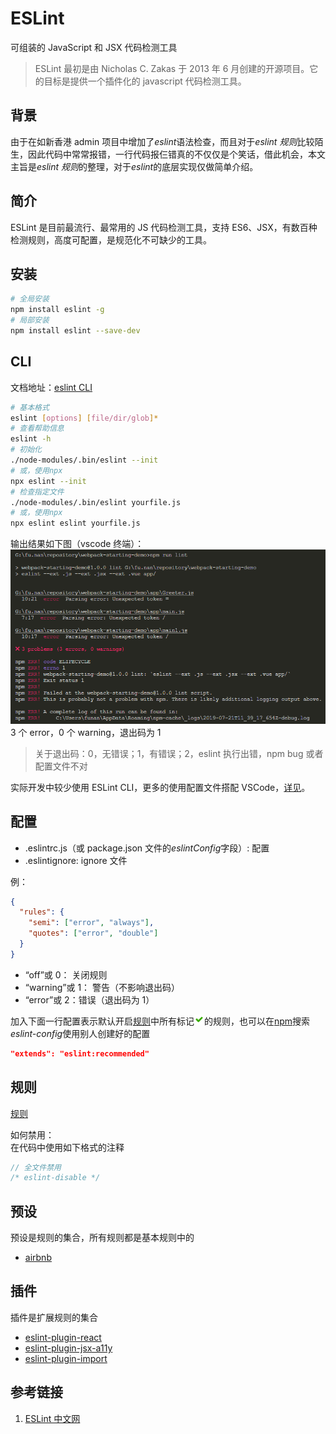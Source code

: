# ESLint

可组装的 JavaScript 和 JSX 代码检测工具

> ESLint 最初是由 Nicholas C. Zakas 于 2013 年 6 月创建的开源项目。它的目标是提供一个插件化的 javascript 代码检测工具。

## 背景

由于在如新香港 admin 项目中增加了*eslint*语法检查，而且对于*eslint 规则*比较陌生，因此代码中常常报错，一行代码报仨错真的不仅仅是个笑话，借此机会，本文主旨是*eslint 规则*的整理，对于*eslint*的底层实现仅做简单介绍。

## 简介

ESLint 是目前最流行、最常用的 JS 代码检测工具，支持 ES6、JSX，有数百种检测规则，高度可配置，是规范化不可缺少的工具。

## 安装

```bash
# 全局安装
npm install eslint -g
# 局部安装
npm install eslint --save-dev
```

## CLI

文档地址：[eslint CLI](https://cn.eslint.org/docs/user-guide/command-line-interface)

```bash
# 基本格式
eslint [options] [file/dir/glob]*
# 查看帮助信息
eslint -h
# 初始化
./node-modules/.bin/eslint --init
# 或，使用npx
npx eslint --init
# 检查指定文件
./node-modules/.bin/eslint yourfile.js
# 或，使用npx
npx eslint eslint yourfile.js
```

输出结果如下图（vscode 终端）：
![eslint输出](../../../assets/images/eslint-cli.png)
3 个 error，0 个 warning，退出码为 1

> 关于退出码：0，无错误；1，有错误；2，eslint 执行出错，npm bug 或者配置文件不对

实际开发中较少使用 ESLint CLI，更多的使用配置文件搭配 VSCode，[详见](./src/tools/eslint-vscode.md)。

## 配置

- .eslintrc.js（或 package.json 文件的*eslintConfig*字段）: 配置
- .eslintignore: ignore 文件

例：

```json
{
  "rules": {
    "semi": ["error", "always"],
    "quotes": ["error", "double"]
  }
}
```

- “off”或 0： 关闭规则
- “warning”或 1： 警告（不影响退出码）
- “error”或 2：错误（退出码为 1）

加入下面一行配置表示默认开启[规则](https://cn.eslint.org/docs/rules/)中所有标记![OK](../../../assets/images/recommended.png)的规则，也可以在[npm](https://www.npmjs.com/search?q=eslint-config)搜索*eslint-config*使用别人创建好的配置

```json
"extends": "eslint:recommended"
```

## 规则

[规则](/src/tools/eslint-basic.md)

如何禁用：  
在代码中使用如下格式的注释

```javascript
// 全文件禁用
/* eslint-disable */
```

## 预设

预设是规则的集合，所有规则都是基本规则中的

- [airbnb](/src/tools/eslint-preset-airbnb.md)

## 插件

插件是扩展规则的集合

- [eslint-plugin-react](/src/tools/eslint-plugin-react.md)
- [eslint-plugin-jsx-a11y](/src/tools/eslint-plugin-jsx-a11y.md)
- [eslint-plugin-import](/src/tools/eslint-plugin-import.md)

## 参考链接

1. [ESLint 中文网](https://cn.eslint.org/)
